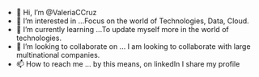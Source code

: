 - 👋 Hi, I’m @ValeriaCCruz
- 👀 I’m interested in ...Focus on the world of Technologies, Data, Cloud.
- 🌱 I’m currently learning ...To update myself more in the world of technologies.
- 💞️ I’m looking to collaborate on ... I am looking to collaborate with large multinational companies.
- 📫 How to reach me ... by this means, on linkedIn I share my profile
<!---
ValeriaCCruz/ValeriaCCruz is a ✨ special ✨ repository because its `README.md` (this file) appears on your GitHub profile.
You can click the Preview link to take a look at your changes.
--->
